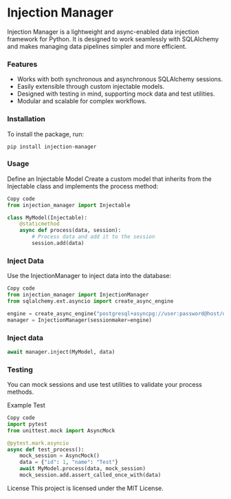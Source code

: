# Injection Manager
Injection Manager is a lightweight and async-enabled data injection framework for Python. It is designed to work seamlessly with SQLAlchemy and makes managing data pipelines simpler and more efficient.

### Features
- Works with both synchronous and asynchronous SQLAlchemy sessions.
- Easily extensible through custom injectable models.
- Designed with testing in mind, supporting mock data and test utilities.
- Modular and scalable for complex workflows.

### Installation
To install the package, run:

```code
pip install injection-manager
```

### Usage
Define an Injectable Model
Create a custom model that inherits from the Injectable class and implements the process method:

```python
Copy code
from injection_manager import Injectable

class MyModel(Injectable):
    @staticmethod
    async def process(data, session):
        # Process data and add it to the session
        session.add(data)
```

### Inject Data
Use the InjectionManager to inject data into the database:

```python
Copy code
from injection_manager import InjectionManager
from sqlalchemy.ext.asyncio import create_async_engine

engine = create_async_engine("postgresql+asyncpg://user:password@host/dbname")
manager = InjectionManager(sessionmaker=engine)
```

### Inject data
```python 
await manager.inject(MyModel, data)
```

### Testing
You can mock sessions and use test utilities to validate your process methods.

Example Test
```python
Copy code
import pytest
from unittest.mock import AsyncMock

@pytest.mark.asyncio
async def test_process():
    mock_session = AsyncMock()
    data = {"id": 1, "name": "Test"}
    await MyModel.process(data, mock_session)
    mock_session.add.assert_called_once_with(data)
```

License
This project is licensed under the MIT License.

